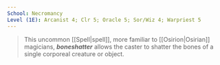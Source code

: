 ```yaml
---
School: Necromancy
Level (1E): Arcanist 4; Clr 5; Oracle 5; Sor/Wiz 4; Warpriest 5
---
```


> This uncommon [[Spell|spell]], more familiar to [[Osirion|Osirian]] magicians, ***boneshatter*** allows the caster to shatter the bones of a single corporeal creature or object.







